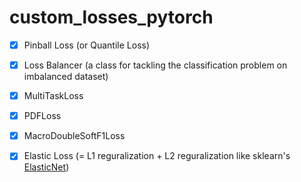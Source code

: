 # custom_losses_pytorch
- [x] Pinball Loss (or Quantile Loss)

- [x] Loss Balancer (a class for tackling the classification problem on imbalanced dataset)

- [x] MultiTaskLoss

- [x] PDFLoss

- [x] MacroDoubleSoftF1Loss

- [x] Elastic Loss (= L1 reguralization + L2 reguralization like sklearn's [ElasticNet](https://scikit-learn.org/stable/modules/generated/sklearn.linear_model.ElasticNet.html))
